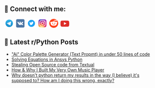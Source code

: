 ## 🔎 Connect with me:
[<img src="https://github.com/bullbesh/bullbesh/blob/main/images/Telegram.png" width="32" height="32" />](https://t.me/bullbesh)
[<img src="https://github.com/bullbesh/bullbesh/blob/main/images/VK.png" width="32" height="32" />](https://vk.com/bullbesh)
[<img src="https://github.com/bullbesh/bullbesh/blob/main/images/Twitter.png" width="32" height="32" />](https://twitter.com/bullbesh1)
[<img src="https://github.com/bullbesh/bullbesh/blob/main/images/Instagram.png" width="32" height="32" />](https://www.instagram.com/bullbesh)
[<img src="https://github.com/bullbesh/bullbesh/blob/main/images/Reddit.png" width="32" height="32" />](https://www.reddit.com/user/bullbesh)
[<img src="https://github.com/bullbesh/bullbesh/blob/main/images/YouTube.png" width="32" height="32" />](https://www.youtube.com/channel/UCtfjRs6uzgq5mfm8S06WTcg)

## 📕 Latest r/Python Posts
<!-- BLOG-POST-LIST:START -->
- [&quot;Ai&quot; Color Palette Generator &lpar;Text Propmt&rpar; in under 50 lines of code](https://www.reddit.com/r/Python/comments/z083dd/ai_color_palette_generator_text_propmt_in_under/)
- [Solving Equations in Ansys Python](https://www.reddit.com/r/Python/comments/z05qph/solving_equations_in_ansys_python/)
- [Stealing Open Source code from Textual](https://www.reddit.com/r/Python/comments/z055ei/stealing_open_source_code_from_textual/)
- [How &amp; Why I Built My Very Own Music Player](https://www.reddit.com/r/Python/comments/z04n3g/how_why_i_built_my_very_own_music_player/)
- [Why doesn&#39;t python return my results in the way &lpar;I believe&rpar; it&#39;s supposed to? How am I doing this wrong, exactly?](https://www.reddit.com/r/Python/comments/z042c2/why_doesnt_python_return_my_results_in_the_way_i/)
<!-- BLOG-POST-LIST:END -->
